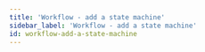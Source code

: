 ```yaml
---
title: 'Workflow - add a state machine'
sidebar_label: 'Workflow - add a state machine'
id: workflow-add-a-state-machine
---
```


